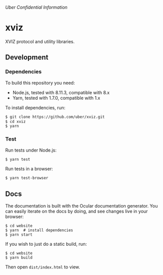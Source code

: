 *Uber Confidential Information*

# xviz

XVIZ protocol and utility libraries.

## Development

### Dependencies

To build this repository you need:

 - Node.js, tested with 8.11.3, compatible with 8.x
 - Yarn, tested with 1.7.0, compatible with 1.x

To install dependencies, run:

```bash
$ git clone https://github.com/uber/xviz.git
$ cd xviz
$ yarn
```

### Test

Run tests under Node.js:

```bash
$ yarn test
```

Run tests in a browser:

```bash
$ yarn test-browser
```

## Docs

The documentation is built with the Ocular documentation generator. You can easily iterate on the docs by doing, and see changes live in your browser:

```
$ cd website
$ yarn  # install dependencies
$ yarn start
```

If you wish to just do a static build, run:

```
$ cd website
$ yarn build
```

Then open `dist/index.html` to view.
